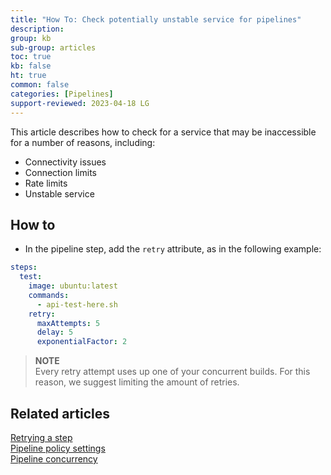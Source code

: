 ```yaml
---
title: "How To: Check potentially unstable service for pipelines"
description: 
group: kb
sub-group: articles
toc: true
kb: false
ht: true
common: false
categories: [Pipelines]
support-reviewed: 2023-04-18 LG
---
```


This article describes how to check for a service that may be inaccessible for a number of reasons, including:
* Connectivity issues
* Connection limits
* Rate limits
* Unstable service

## How to

* In the pipeline step, add the `retry` attribute, as in the following example:



```yaml
steps:
  test:
    image: ubuntu:latest
    commands:
      - api-test-here.sh
    retry:
      maxAttempts: 5
      delay: 5
      exponentialFactor: 2
```  


>**NOTE**  
Every retry attempt uses up one of your concurrent builds. For this reason, we suggest limiting the amount of retries.

## Related articles
[Retrying a step]({{site.baseurl}}/docs/pipelines/what-is-the-codefresh-yaml/#retrying-a-step)  
[Pipeline policy settings]({{site.baseurl}}/docs/pipelines/pipelines/#policies)  
[Pipeline concurrency]({{site.baseurl}}/docs/pipelines/pipelines/#pipeline-concurrency)   
